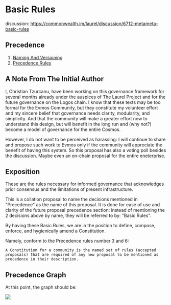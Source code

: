 # Basic Rules

discussion: https://commonwealth.im/laurel/discussion/6712-metameta-basic-rules

## Precedence

1. [Naming And Versioning](https://commonwealth.im/laurel/discussion/6710-metameta-naming-and-versioning)
2. [Precedence Rules](https://commonwealth.im/laurel/discussion/6711-metameta-precedence-rules)

## A Note From The Initial Author

I, Christian Tzurcanu, have been working on this governance framework for several months already under the auspices of The Laurel Project and for the future governance on the Logos chain. I know that these texts may be too formal for the Evmos Community, but they constitute my volunteer effort and my sincere belief that governance needs clarity, modularity, and simplicity. And that the community will make a greater effort now to understand this design, but will benefit in the long run and (why not?) become a model of governance for the entire Cosmos.

However, I do not want to be perceived as harassing: I will continue to share and propose such work to Evmos only if the community will appreciate the benefit of having this system. So this proposal has also a voting poll besides the discussion. Maybe even an on-chain proposal for the entire eneterprise.

## Exposition

These are the rules necessary for informed governance that acknowledges prior consensus and the limitations of present infrastructure.

This is a collation proposal to name the decisions mentioned in "Precedence" as the name of this proposal. It is done for ease of use and clarity of the future proposal precedence section: instead of mentioning the 2 decisions above by name, they will be referred to by: "Basic Rules".

By having these Basic Rules, we are in the position to define, compose, enforce, and hygienically amend a Constitution.

Namely, conform to the Precedence rules number 3 and 6:
```
A Constitution for a community is the named set of rules (accepted proposals) that are required of any new proposal to be mentioned as precedence in their description.
```

## Precedence Graph

At this point, the graph should be:

![](https://i.imgur.com/swHqyBC.jpg)


